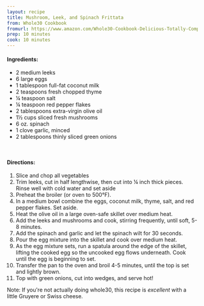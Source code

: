 ```yaml
---
layout: recipe
title: Mushroom, Leek, and Spinach Frittata
from: Whole30 Cookbook
fromurl: https://www.amazon.com/Whole30-Cookbook-Delicious-Totally-Compliant/dp/0544854411
prep: 10 minutes
cook: 10 minutes
---
```


#### Ingredients:

* 2 medium leeks
* 6 large eggs
* 1 tablespoon full-fat coconut milk
* 2 teaspoons fresh chopped thyme
* ¼ teaspoon salt
* ¼ teaspoon red pepper flakes
* 2 tablespoons extra-virgin olive oil
* 1½ cups sliced fresh mushrooms
* 6 oz. spinach
* 1 clove garlic, minced
* 2 tablespoons thinly sliced green onions

<br>

#### Directions:

1. Slice and chop all vegetables
2. Trim leeks, cut in half lengthwise, then cut into ¼ inch thick
pieces. Rinse well with cold water and set aside
3. Preheat the broiler (or oven to 500°F).
4. In a medium bowl combine the eggs, coconut milk, thyme, salt, and
red pepper flakes. Set aside.
5. Heat the olive oil in a large oven-safe skillet over medium heat. 
6. Add the leeks and mushrooms and cook, stirring frequently, until
soft, 5-8 minutes.
7. Add the spinach and garlic and let the spinach wilt for 30 seconds.
8. Pour the egg mixture into the skillet and cook over medium heat.
9. As the egg mixture sets, run a spatula around the edge of the
skillet, lifting the cooked egg so the uncooked egg flows underneath.
Cook until the egg is beginning to set.
10. Transfer the pan to the oven and broil 4-5 minutes, until the top
is set and lightly brown.
11. Top with green onions, cut into wedges, and serve hot!

Note: If you're not actually doing whole30, this recipe is *excellent*
with a little Gruyere or Swiss cheese.
